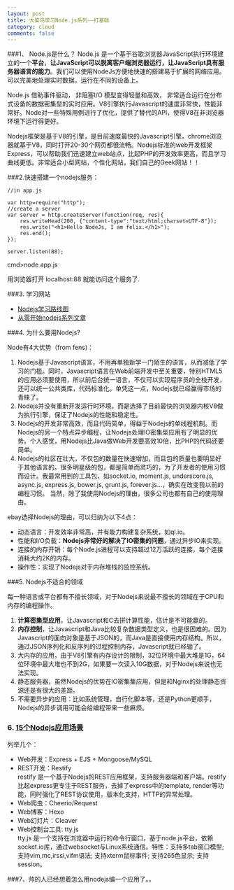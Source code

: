 ```yaml
---
layout: post
title: 大菜鸟学习Node.js系列——打基础
category: cloud
comments: false
---
```

###1、 Node.js是什么？
Node.js 是一个基于谷歌浏览器JavaScript执行环境建立的一个**平台**，**让JavaScript可以脱离客户端浏览器运行，让JavaScript具有服务器语言的能力**。我们可以使用NodeJs方便地快速的搭建易于扩展的网络应用。可以完美地处理实时数据，运行在不同的设备上。

Node.js 借助事件驱动， 非阻塞I/O 模型变得轻量和高效， 非常适合运行在分布式设备的数据密集型的实时应用。V8引擎执行Javascript的速度非常快，性能非常好。Node对一些特殊用例进行了优化，提供了替代的API，使得V8在非浏览器环境下运行得更好。 

Nodejs框架是基于V8的引擎，是目前速度最快的Javascript引擎。chrome浏览器就基于V8，同时打开20-30个网页都很流畅。Nodejs标准的web开发框架Express，可以帮助我们迅速建立web站点，比起PHP的开发效率更高，而且学习曲线更低。非常适合小型网站，个性化网站，我们自己的Geek网站！！

###2.快速搭建一个nodejs服务：

	//in app.js

	var http=require("http");
	//create a server
	var server = http.createServer(function(req, res){
		res.writeHead(200, {"content-type":"text/html;charset=UTF-8"});
		res.write("<h1>Hello NodeJs, I am felix.</h1>");
		res.end();
	});
	
	server.listen(88);

cmd>node app.js

用浏览器打开 localhost:88 就能访问这个服务了.

 
###3. 学习网站
- [Nodejs学习路线图](http://blog.fens.me/nodejs-roadmap/)
- [从零开始nodejs系列文章](http://blog.fens.me/series-nodejs/)

###4. 为什么要用Nodejs?

Node有4大优势（from fens)：

1. Nodejs基于Javascript语言，不用再单独新学一门陌生的语言，从而减低了学习的门槛。同时，Javascript语言在Web前端开发中至关重要，特别HTML5的应用必须要使用，所以前后台统一语言，不仅可以实现程序员的全栈开发，还可以统一公共类库，代码标准化。单凭这一点，Nodejs就已经赢得市场的青睐了。
2. Nodejs并没有重新开发运行时环境，而是选择了目前最快的浏览器内核V8做为执行引擎，保证了Nodejs的性能和稳定性。
3. Nodejs的开发非常高效，而且代码简单，得益于Nodejs的单线程机制。而Nodejs的另一个特点异步编程，让Nodejs处理IO密集型应用有了明显的优势。个人感觉，用Nodejs比Java做Web开发要高效10倍，比PHP的代码还要简单。
4. Nodejs的社区在壮大，不仅包的数量在快速增加，而且包的质量也要明显好于其他语言的。很多明星级的包，都是简单而灵巧的，为了开发者的使用习惯而设计。我最常用到的工具包，如socket.io, moment.js, underscore.js, async.js, express.js, bower.js, grunt.js, forever.js…，确实在改变我以前的编程习惯。
当然，除了我使用Nodejs的理由，很多公司也都有自己的使用理由。

ebay选择Nodejs的理由，可以归纳为以下4点：

+ 动态语言：开发效率非常高，并有能力构建复杂系统，如ql.io。
+ 性能和I/O负载：**Nodejs非常好的解决了IO密集的问题**，通过异步IO来实现。
+ 连接的内存开销：每个Node.js进程可以支持超过12万活跃的连接，每个连接消耗大约2K的内存。
+ 操作性：实现了Nodejs对于内存堆栈的监控系统。

###5. Nodejs不适合的领域

每一种语言或平台都有不擅长领域，对于Nodejs来说最不擅长的领域在于CPU和内存的编程操作。

1. **计算密集型应用**，让Javascript和C去拼计算性能，估计是不可能赢的。
2. **内存控制**，让Javascript和Java比较复杂数据类型定义，也是很困难的。因为Javascript的面向对象是基于JSON的，而Java是直接使用内存结构。所以，通过JSON序列化和反序列的过程控制内存，Javascript就已经输了。
3. 大内存的应用，由于V8引擎有内存设计的限制，32位环境中最大堆是1G，64位环境中最大堆也不到2G，如果要一次读入10G数据，对于Nodejs来说也无法实现。
4. 静态服务器，虽然Nodejs的优势在IO密集集应用，但是和Nginx的处理静态资源还是有很大的差距。
5. 不需要异步的应用：比如系统管理，自行化脚本等，还是Python更顺手，Nodejs的异步调用可能会给编程带来一些麻烦。

### 6. [15个Nodejs应用场景](http://blog.fens.me/nodejs-roadmap/)
列举几个：

- Web开发：Express + EJS + Mongoose/MySQL
- REST开发：Restify   
restify 是一个基于Nodejs的REST应用框架，支持服务器端和客户端。restify比起express更专注于REST服务，去掉了express中的template, render等功能，同时强化了REST协议使用，版本化支持，HTTP的异常处理。
- Web爬虫：Cheerio/Request
- Web博客：Hexo
- Web幻灯片：Cleaver
- Web控制台工具: tty.js  
tty.js 是一个支持在浏览器中运行的命令行窗口，基于node.js平台，依赖socket.io库，通过websocket与Linux系统通信。特性：支持多tab窗口模型; 支持vim,mc,irssi,vifm语法; 支持xterm鼠标事件; 支持265色显示; 支持session。

###7、帅的人已经想着怎么用nodejs编一个应用了。。